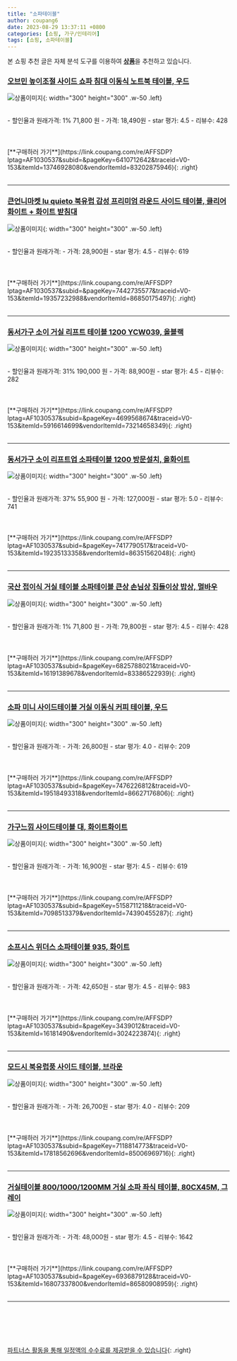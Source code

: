 ```yaml
---
title: "소파테이블"
author: coupang6
date: 2023-08-29 13:37:11 +0800
categories: [쇼핑, 가구/인테리어]
tags: [쇼핑, 소파테이블]
---
```


본 쇼핑 추천 글은 자체 분석 도구를 이용하여 [**상품**](https://link.coupang.com/a/bao1ui)을 추천하고 있습니다.

### [오브민 높이조절 사이드 쇼파 침대 이동식 노트북 테이블, 우드](https://link.coupang.com/re/AFFSDP?lptag=AF1030537&subid=&pageKey=6410712642&traceid=V0-153&itemId=13746928080&vendorItemId=83202875946)

![상품이미지](https://thumbnail10.coupangcdn.com/thumbnails/remote/230x230ex/image/vendor_inventory/30d3/6d5fadbf889dbd01b0005c559f26f5d9a3c7659bfee1c560afd9add8d537.png){: width="300" height="300" .w-50 .left}


<br>
- 할인율과 원래가격: 1%  71,800   원
- 가격: 18,490원
- star 평가: 4.5
- 리뷰수: 428
<br>
<br>
<br>
<br>
[**구매하러 가기**](https://link.coupang.com/re/AFFSDP?lptag=AF1030537&subid=&pageKey=6410712642&traceid=V0-153&itemId=13746928080&vendorItemId=83202875946){: .right}
<br>
<br>

---

### [큰언니마켓 lu quieto 북유럽 감성 프리미엄 라운드 사이드 테이블, 클리어 화이트 + 화이트 받침대](https://link.coupang.com/re/AFFSDP?lptag=AF1030537&subid=&pageKey=7442735577&traceid=V0-153&itemId=19357232988&vendorItemId=86850175497)

![상품이미지](https://thumbnail6.coupangcdn.com/thumbnails/remote/230x230ex/image/vendor_inventory/cbb7/4e41af9d268a150cc0051843050f626b213324548a347bbc9e2a4426d9c7.jpg){: width="300" height="300" .w-50 .left}


<br>
- 할인율과 원래가격: 
- 가격: 28,900원
- star 평가: 4.5
- 리뷰수: 619
<br>
<br>
<br>
<br>
[**구매하러 가기**](https://link.coupang.com/re/AFFSDP?lptag=AF1030537&subid=&pageKey=7442735577&traceid=V0-153&itemId=19357232988&vendorItemId=86850175497){: .right}
<br>
<br>

---

### [동서가구 소이 거실 리프트 테이블 1200 YCW039, 올블랙](https://link.coupang.com/re/AFFSDP?lptag=AF1030537&subid=&pageKey=4699568674&traceid=V0-153&itemId=5916614699&vendorItemId=73214658349)

![상품이미지](https://thumbnail10.coupangcdn.com/thumbnails/remote/230x230ex/image/vendor_inventory/c606/4127cab5bbec53749f3c74e01ed66bcf743f96e427a8c72cd76faa80a991.jpg){: width="300" height="300" .w-50 .left}


<br>
- 할인율과 원래가격: 31%  190,000   원
- 가격: 88,900원
- star 평가: 4.5
- 리뷰수: 282
<br>
<br>
<br>
<br>
[**구매하러 가기**](https://link.coupang.com/re/AFFSDP?lptag=AF1030537&subid=&pageKey=4699568674&traceid=V0-153&itemId=5916614699&vendorItemId=73214658349){: .right}
<br>
<br>

---

### [동서가구 소이 리프트업 소파테이블 1200 방문설치, 올화이트](https://link.coupang.com/re/AFFSDP?lptag=AF1030537&subid=&pageKey=7417790517&traceid=V0-153&itemId=19235133358&vendorItemId=86351562048)

![상품이미지](https://thumbnail6.coupangcdn.com/thumbnails/remote/230x230ex/image/rs_quotation_api/uu19qa19/46eff6b53fc14198ac53759c91639197.jpg){: width="300" height="300" .w-50 .left}


<br>
- 할인율과 원래가격: 37%  55,900   원
- 가격: 127,000원
- star 평가: 5.0
- 리뷰수: 741
<br>
<br>
<br>
<br>
[**구매하러 가기**](https://link.coupang.com/re/AFFSDP?lptag=AF1030537&subid=&pageKey=7417790517&traceid=V0-153&itemId=19235133358&vendorItemId=86351562048){: .right}
<br>
<br>

---

### [국산 접이식 거실 테이블 소파테이블 큰상 손님상 집들이상 밥상, 멀바우](https://link.coupang.com/re/AFFSDP?lptag=AF1030537&subid=&pageKey=6825788021&traceid=V0-153&itemId=16191389678&vendorItemId=83386522939)

![상품이미지](https://thumbnail8.coupangcdn.com/thumbnails/remote/230x230ex/image/vendor_inventory/6fa7/6e50b730223a737f6929eff537ad31e271fe7607b0d3156fd4c1e9aeddc1.jpg){: width="300" height="300" .w-50 .left}


<br>
- 할인율과 원래가격: 1%  71,800   원
- 가격: 79,800원
- star 평가: 4.5
- 리뷰수: 428
<br>
<br>
<br>
<br>
[**구매하러 가기**](https://link.coupang.com/re/AFFSDP?lptag=AF1030537&subid=&pageKey=6825788021&traceid=V0-153&itemId=16191389678&vendorItemId=83386522939){: .right}
<br>
<br>

---

### [소파 미니 사이드테이블 거실 이동식 커피 테이블, 우드](https://link.coupang.com/re/AFFSDP?lptag=AF1030537&subid=&pageKey=7476226812&traceid=V0-153&itemId=19518493318&vendorItemId=86627176806)

![상품이미지](https://thumbnail6.coupangcdn.com/thumbnails/remote/230x230ex/image/vendor_inventory/168d/1982d1b7847a98c02cb6bb0a98a438e582ef601137ec064eaa7d4bd8a87e.png){: width="300" height="300" .w-50 .left}


<br>
- 할인율과 원래가격: 
- 가격: 26,800원
- star 평가: 4.0
- 리뷰수: 209
<br>
<br>
<br>
<br>
[**구매하러 가기**](https://link.coupang.com/re/AFFSDP?lptag=AF1030537&subid=&pageKey=7476226812&traceid=V0-153&itemId=19518493318&vendorItemId=86627176806){: .right}
<br>
<br>

---

### [가구느낌 사이드테이블 대, 화이트화이트](https://link.coupang.com/re/AFFSDP?lptag=AF1030537&subid=&pageKey=5158711218&traceid=V0-153&itemId=7098513379&vendorItemId=74390455287)

![상품이미지](https://thumbnail10.coupangcdn.com/thumbnails/remote/230x230ex/image/rs_quotation_api/kg2gwly0/a209605dc4bc4634baa4bece8faf5414.jpg){: width="300" height="300" .w-50 .left}


<br>
- 할인율과 원래가격: 
- 가격: 16,900원
- star 평가: 4.5
- 리뷰수: 619
<br>
<br>
<br>
<br>
[**구매하러 가기**](https://link.coupang.com/re/AFFSDP?lptag=AF1030537&subid=&pageKey=5158711218&traceid=V0-153&itemId=7098513379&vendorItemId=74390455287){: .right}
<br>
<br>

---

### [소프시스 위더스 소파테이블 935, 화이트](https://link.coupang.com/re/AFFSDP?lptag=AF1030537&subid=&pageKey=3439012&traceid=V0-153&itemId=16181490&vendorItemId=3024223874)

![상품이미지](https://thumbnail8.coupangcdn.com/thumbnails/remote/230x230ex/image/product/image/vendoritem/2019/02/26/3024223874/6f3cf7b0-093d-42ef-8713-8c2b9d2399e4.jpg){: width="300" height="300" .w-50 .left}


<br>
- 할인율과 원래가격: 
- 가격: 42,650원
- star 평가: 4.5
- 리뷰수: 983
<br>
<br>
<br>
<br>
[**구매하러 가기**](https://link.coupang.com/re/AFFSDP?lptag=AF1030537&subid=&pageKey=3439012&traceid=V0-153&itemId=16181490&vendorItemId=3024223874){: .right}
<br>
<br>

---

### [모드시 북유럽풍 사이드 테이블, 브라운](https://link.coupang.com/re/AFFSDP?lptag=AF1030537&subid=&pageKey=7118814773&traceid=V0-153&itemId=17818562696&vendorItemId=85006969716)

![상품이미지](https://thumbnail9.coupangcdn.com/thumbnails/remote/230x230ex/image/vendor_inventory/71ab/722dcdc06e5f6582df83836acb7e79583a35976c5ba1ce774b3f34aea085.jpg){: width="300" height="300" .w-50 .left}


<br>
- 할인율과 원래가격: 
- 가격: 26,700원
- star 평가: 4.0
- 리뷰수: 209
<br>
<br>
<br>
<br>
[**구매하러 가기**](https://link.coupang.com/re/AFFSDP?lptag=AF1030537&subid=&pageKey=7118814773&traceid=V0-153&itemId=17818562696&vendorItemId=85006969716){: .right}
<br>
<br>

---

### [거실테이블 800/1000/1200MM 거실 소파 좌식 테이블, 80CX45M, 그레이](https://link.coupang.com/re/AFFSDP?lptag=AF1030537&subid=&pageKey=6936879128&traceid=V0-153&itemId=16807337800&vendorItemId=86580908959)

![상품이미지](https://thumbnail9.coupangcdn.com/thumbnails/remote/230x230ex/image/vendor_inventory/981f/b726f9a326d52c9c5efd751b4f271724c991462801fb79f8e6e79dd90585.jpg){: width="300" height="300" .w-50 .left}


<br>
- 할인율과 원래가격: 
- 가격: 48,000원
- star 평가: 4.5
- 리뷰수: 1642
<br>
<br>
<br>
<br>
[**구매하러 가기**](https://link.coupang.com/re/AFFSDP?lptag=AF1030537&subid=&pageKey=6936879128&traceid=V0-153&itemId=16807337800&vendorItemId=86580908959){: .right}
<br>
<br>

---
<br><br><br><br><br> [파트너스 활동을 통해 일정액의 수수료를 제공받을 수 있습니다](https://link.coupang.com/a/bao1ui){: .right}
